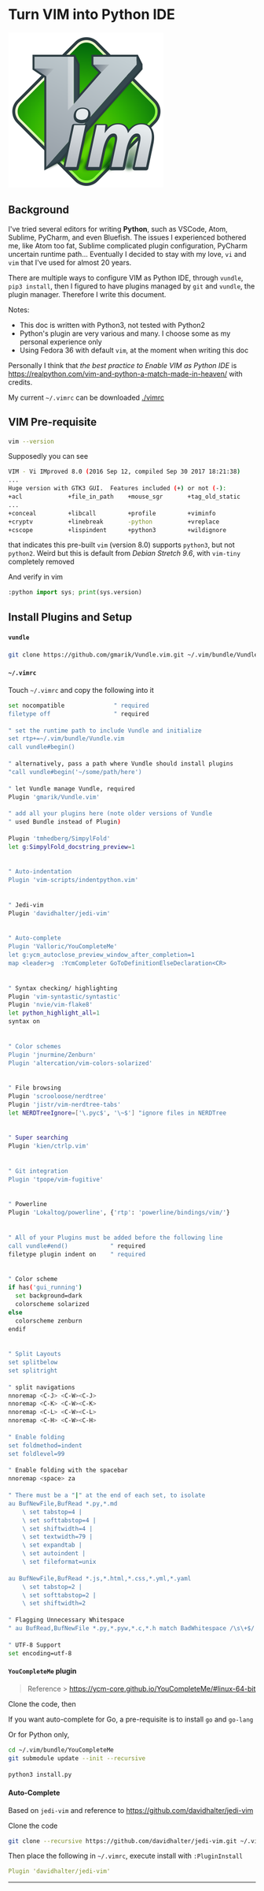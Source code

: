 # Turn VIM into Python IDE
<img src="./imgs/vim-logo.svg">

## Background
I've tried several editors for writing __Python__, such as VSCode, Atom, Sublime, PyCharm, and even Bluefish. The issues I experienced bothered me, like Atom too fat, Sublime complicated plugin configuration, PyCharm uncertain runtime path... Eventually I decided to stay with my love, ```vi``` and ```vim``` that I've used for almost 20 years.

There are multiple ways to configure VIM as Python IDE, through ```vundle```, ```pip3 install```, then I figured to have plugins managed by ```git``` and ```vundle```, the plugin manager. Therefore I write this document.

Notes:
- This doc is written with Python3, not tested with Python2
- Python's plugin are very various and many. I choose some as my personal experience only
- Using Fedora 36 with default ```vim```, at the moment when writing this doc

Personally I think that _the best practice to Enable VIM as Python IDE_ is https://realpython.com/vim-and-python-a-match-made-in-heaven/ with credits.

My current ```~/.vimrc``` can be downloaded [./vimrc](scripts/vimrc_vundle)

## VIM Pre-requisite

```sh
vim --version
```

Supposedly you can see
```sh
VIM - Vi IMproved 8.0 (2016 Sep 12, compiled Sep 30 2017 18:21:38)
...
Huge version with GTK3 GUI.  Features included (+) or not (-):
+acl             +file_in_path    +mouse_sgr       +tag_old_static
...
+conceal         +libcall         +profile         +viminfo
+cryptv          +linebreak       -python          +vreplace
+cscope          +lispindent      +python3         +wildignore
```

that indicates this pre-built ```vim``` (version 8.0) supports ```python3```, but not ```python2```. Weird but this is default from _Debian Stretch 9.6_, with ```vim-tiny``` completely removed

And verify in vim
```py
:python import sys; print(sys.version)
```

## Install Plugins and Setup

#### `vundle`

```sh
git clone https://github.com/gmarik/Vundle.vim.git ~/.vim/bundle/Vundle.vim
```

#### `~/.vimrc`

Touch `~/.vimrc` and copy the following into it

```sh
set nocompatible              " required
filetype off                  " required

" set the runtime path to include Vundle and initialize
set rtp+=~/.vim/bundle/Vundle.vim
call vundle#begin()

" alternatively, pass a path where Vundle should install plugins
"call vundle#begin('~/some/path/here')

" let Vundle manage Vundle, required
Plugin 'gmarik/Vundle.vim'

" add all your plugins here (note older versions of Vundle
" used Bundle instead of Plugin)

Plugin 'tmhedberg/SimpylFold'
let g:SimpylFold_docstring_preview=1


" Auto-indentation
Plugin 'vim-scripts/indentpython.vim'


" Jedi-vim
Plugin 'davidhalter/jedi-vim'


" Auto-complete
Plugin 'Valloric/YouCompleteMe'
let g:ycm_autoclose_preview_window_after_completion=1
map <leader>g  :YcmCompleter GoToDefinitionElseDeclaration<CR>


" Syntax checking/ highlighting
Plugin 'vim-syntastic/syntastic'
Plugin 'nvie/vim-flake8'
let python_highlight_all=1
syntax on


" Color schemes
Plugin 'jnurmine/Zenburn'
Plugin 'altercation/vim-colors-solarized'


" File browsing
Plugin 'scrooloose/nerdtree'
Plugin 'jistr/vim-nerdtree-tabs'
let NERDTreeIgnore=['\.pyc$', '\~$'] "ignore files in NERDTree


" Super searching
Plugin 'kien/ctrlp.vim'


" Git integration
Plugin 'tpope/vim-fugitive'


" Powerline
Plugin 'Lokaltog/powerline', {'rtp': 'powerline/bindings/vim/'}


" All of your Plugins must be added before the following line
call vundle#end()            " required
filetype plugin indent on    " required


" Color scheme
if has('gui_running')
  set background=dark
  colorscheme solarized
else
  colorscheme zenburn
endif


" Split Layouts
set splitbelow
set splitright

" split navigations
nnoremap <C-J> <C-W><C-J>
nnoremap <C-K> <C-W><C-K>
nnoremap <C-L> <C-W><C-L>
nnoremap <C-H> <C-W><C-H>

" Enable folding
set foldmethod=indent
set foldlevel=99

" Enable folding with the spacebar
nnoremap <space> za

" There must be a "|" at the end of each set, to isolate
au BufNewFile,BufRead *.py,*.md
    \ set tabstop=4 |
    \ set softtabstop=4 |
    \ set shiftwidth=4 |
    \ set textwidth=79 |
    \ set expandtab |
    \ set autoindent |
    \ set fileformat=unix

au BufNewFile,BufRead *.js,*.html,*.css,*.yml,*.yaml
    \ set tabstop=2 |
    \ set softtabstop=2 |
    \ set shiftwidth=2

" Flagging Unnecessary Whitespace
" au BufRead,BufNewFile *.py,*.pyw,*.c,*.h match BadWhitespace /\s\+$/

" UTF-8 Support
set encoding=utf-8
```

#### `YouCompleteMe` plugin

> Reference > https://ycm-core.github.io/YouCompleteMe/#linux-64-bit

Clone the code, then

If you want auto-complete for Go, a pre-requisite is to install `go` and `go-lang`

Or for Python only,

```sh
cd ~/.vim/bundle/YouCompleteMe
git submodule update --init --recursive

python3 install.py
```

#### Auto-Complete

Based on `jedi-vim` and reference to https://github.com/davidhalter/jedi-vim

Clone the code

```sh
git clone --recursive https://github.com/davidhalter/jedi-vim.git ~/.vim/bundle/jedi-vim
```

Then place the following in `~/.vimrc`, execute install with `:PluginInstall`

```yml
Plugin 'davidhalter/jedi-vim'
```

--- 


<!-- 

#### Create directories
Backup the existing ```~/.vimrc``` and ```~/.vim```!!!

```sh
mkdir -p ~/.vim/{autoload,bundle}
```

`bundle` holds all plugins

#### pathogen
> Reference > https://github.com/tpope/vim-pathogen

Simply install

```sh
mkdir -p ~/.vim/autoload ~/.vim/bundle && \
curl -LSso ~/.vim/autoload/pathogen.vim https://tpo.pe/pathogen.vim
```

Then add the following at the top of `~/.vimrc`

```sh
execute pathogen#infect()
```

#### vundle

```sh
touch ~/.vimrc
```

```sh
git clone https://github.com/VundleVim/Vundle.vim.git ~/.vim/bundle/Vundle.vim
```
> Reference > https://github.com/VundleVim/Vundle.vim


Then put the following at the top of ```~/.vimrc```
```sh
set nocompatible              " required
filetype off                  " required

" set the runtime path to include Vundle and initialize
set rtp+=~/.vim/bundle/Vundle.vim
call vundle#begin()

" alternatively, pass a path where Vundle should install plugins
"call vundle#begin('~/some/path/here')

" let Vundle manage Vundle, required
Plugin 'gmarik/Vundle.vim'

" add all your plugins here (note older versions of Vundle
" used Bundle instead of Plugin)

" ...

" All of your Plugins must be added before the following line
call vundle#end()            " required
filetype plugin indent on    " required
```

> Tips: make sure all plugins being added before the last stance in ```~/.vimrc```. Read the above.

To enable it, get into ```vim```
```sh
:PluginInstall
```


#### ~~python-mode~~ (removed due to dup'd features)
~~This is a combo that contains lots of feature and submodules. See the details at reference doc > https://github.com/python-mode/python-mode~~

```sh
cd ~/.vim/bundle
git clone https://github.com/python-mode/python-mode.git
cd python-mode
git submodule update --init --recursive
```

#### Auto-Complete
I think this is the most important plugin and makes VIM a _true_ Python IDE

Install `YouComplete` plugin, with following https://github.com/ycm-core/YouCompleteMe#linux-64-bit

```sh
Bundle 'Valloric/YouCompleteMe'

let g:ycm_autoclose_preview_window_after_completion=1
map <leader>g  :YcmCompleter GoToDefinitionElseDeclaration<CR>
```

Save the above in ```~/.vimrc``` then run ```:PluginInstall``` within ```vim```

> Tips: if ```PluginInstall``` running into error, you might need to execute install manually by ```cd ~/.vim/bundle/YouCompleteMe; ./install.py```

Screenshots of _auto-complete_ and display relative _document_ after pressing Tab
<img src="./imgs/autocomplete1.png">

#### File Browsing
We can see the effect from the above screenshot. The files, from left navigation, are double-clickable into editing mode. Very fancy and nice.
```sh
Plugin 'scrooloose/nerdtree'
Plugin 'jistr/vim-nerdtree-tabs'  " use tab

" hide .pyc
let NERDTreeIgnore=['\.pyc$', '\~$'] "ignore files in NERDTree
```

#### Super Searching

Pressing ```Ctrl```+ ```p``` to enable search

```sh
Plugin 'kien/ctrlp.vim'
```

<img src="./imgs/supersearch.png">

To search ```keras``` in all directories

#### Powerline

```sh
Plugin 'Lokaltog/powerline', {'rtp': 'powerline/bindings/vim/'}
```
<img src="./imgs/powerline.png">

Show status and file format

## Other Tweaks without Plugin
#### Split Windows

```sh
set splitbelow
set splitright
```

To enable multiple-views, press ```:sp```, we see

<img src="./imgs/multi_views.png">

Use ```Ctrl``` + ```h``` /```j``` /```k``` /```l``` to switch among windows

```sh
" split navigations
nnoremap <C-J> <C-W><C-J>
nnoremap <C-K> <C-W><C-K>
nnoremap <C-L> <C-W><C-L>
nnoremap <C-H> <C-W><C-H>
```

#### UTF-8 Support
```sh
set encoding=utf-8
```

#### Set line-number
```sh
set nu
```
#### PEP8

```sh
au BufNewFile,BufRead *.py
    \ set tabstop=4 |
    \ set softtabstop=4 |
    \ set shiftwidth=4 |
    \ set textwidth=79 |
    \ set expandtab |
    \ set autoindent |
    \ set fileformat=unix
```

-->